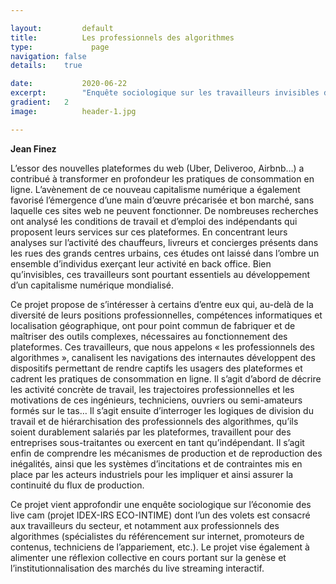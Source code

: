 ```yaml
---

layout:			default
title:  		Les professionnels des algorithmes
type:			  page
navigation: false
details:    true

date:   		2020-06-22
excerpt: 		"Enquête sociologique sur les travailleurs invisibles des plateformes numériques"
gradient: 	2
image: 			header-1.jpg

---
```


**Jean Finez**

L’essor des nouvelles plateformes du web (Uber, Deliveroo, Airbnb…) a contribué à transformer en profondeur les pratiques de consommation en ligne. L’avènement de ce nouveau capitalisme numérique a également favorisé l’émergence d’une main d’œuvre précarisée et bon marché, sans laquelle ces sites web ne peuvent fonctionner. De nombreuses recherches ont analysé les conditions de travail et d’emploi des indépendants qui proposent leurs services sur ces plateformes. En concentrant leurs analyses sur l’activité des chauffeurs, livreurs et concierges présents dans les rues des grands centres urbains, ces études ont laissé dans l’ombre un ensemble d’individus exerçant leur activité en back office. Bien qu’invisibles, ces travailleurs sont pourtant essentiels au développement d’un capitalisme numérique mondialisé.

Ce projet propose de s’intéresser à certains d’entre eux qui, au-delà de la diversité de leurs positions professionnelles, compétences informatiques et localisation géographique, ont pour point commun de fabriquer et de maîtriser des outils complexes, nécessaires au fonctionnement des plateformes. Ces travailleurs, que nous appelons « les professionnels des algorithmes », canalisent les navigations des internautes développent des dispositifs permettant de rendre captifs les usagers des plateformes et cadrent les pratiques de consommation en ligne. Il s’agit d’abord de décrire les activité concrète de travail, les trajectoires professionnelles et les motivations de ces ingénieurs, techniciens, ouvriers ou semi-amateurs formés sur le tas… Il s’agit ensuite d’interroger les logiques de division du travail et de hiérarchisation des professionnels des algorithmes, qu’ils soient durablement salariés par les plateformes, travaillent pour des entreprises sous-traitantes ou exercent en tant qu’indépendant. Il s’agit enfin de comprendre les mécanismes de production et de reproduction des inégalités, ainsi que les systèmes d’incitations et de contraintes mis en place par les acteurs industriels pour les impliquer et ainsi assurer la continuité du flux de production.

Ce projet vient approfondir une enquête sociologique sur l’économie des live cam (projet IDEX-IRS ECO-INTIME) dont l’un des volets est consacré aux travailleurs du secteur, et notamment aux professionnels des algorithmes (spécialistes du référencement sur internet, promoteurs de contenus, techniciens de l’appariement, etc.). Le projet vise également à alimenter une réflexion collective en cours portant sur la genèse et l’institutionnalisation des marchés du live streaming interactif.
